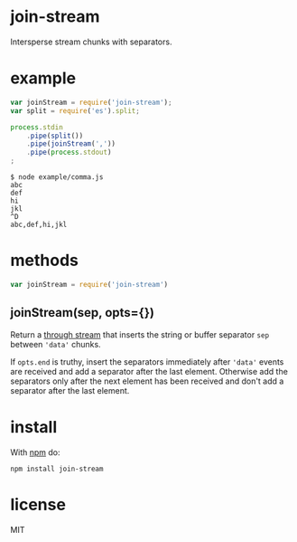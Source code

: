 # join-stream

Intersperse stream chunks with separators.

# example

``` js
var joinStream = require('join-stream');
var split = require('es').split;

process.stdin
    .pipe(split())
    .pipe(joinStream(','))
    .pipe(process.stdout)
;
```

```
$ node example/comma.js
abc
def
hi
jkl
^D
abc,def,hi,jkl
```

# methods

``` js
var joinStream = require('join-stream')
```

## joinStream(sep, opts={})

Return a [through stream](https://github.com/substack/stream-handbook#through)
that inserts the string or buffer separator `sep` between `'data'` chunks.

If `opts.end` is truthy, insert the separators immediately after `'data'` events
are received and add a separator after the last element. Otherwise add the
separators only after the next element has been received and don't add a
separator after the last element.

# install

With [npm](https://npmjs.org) do:

```
npm install join-stream
```

# license

MIT
